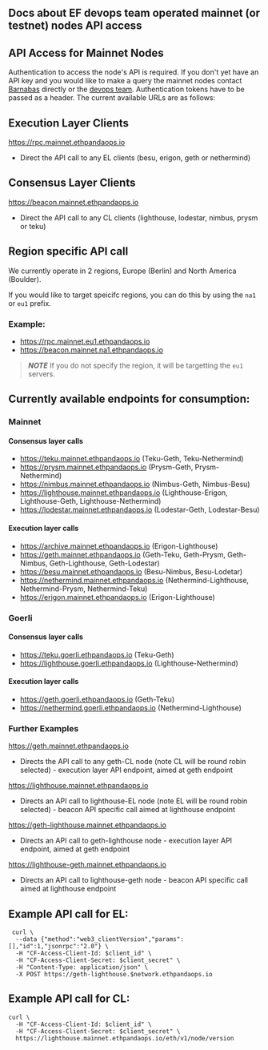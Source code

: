 ## Docs about EF devops team operated mainnet (or testnet) nodes API access

## API Access for Mainnet Nodes
Authentication to access the node's API is required. If you don't yet have an API key and you would like to make a query the mainnet nodes contact [Barnabas](mailto:bbusa@ethereum.org) directly or the [devops team](mailto:devops@ethereum.org). Authentication tokens have to be passed as a header. The current available URLs are as follows:

## Execution Layer Clients
https://rpc.mainnet.ethpandaops.io
  * Direct the API call to any EL clients (besu, erigon, geth or nethermind)

## Consensus Layer Clients
https://beacon.mainnet.ethpandaops.io
  * Direct the API call to any CL clients (lighthouse, lodestar, nimbus, prysm or teku)

## Region specific API call
We currently operate in 2 regions, Europe (Berlin) and North America (Boulder).

If you would like to target speicifc regions, you can do this by using the `na1` or `eu1` prefix.
### Example:
* https://rpc.mainnet.eu1.ethpandaops.io
* https://beacon.mainnet.na1.ethpandaops.io

>**_NOTE_** If you do not specify the region, it will be targetting the `eu1` servers. 

## Currently available endpoints for consumption:
### Mainnet
#### Consensus layer calls
* https://teku.mainnet.ethpandaops.io (Teku-Geth, Teku-Nethermind)
* https://prysm.mainnet.ethpandaops.io (Prysm-Geth, Prysm-Nethermind)
* https://nimbus.mainnet.ethpandaops.io (Nimbus-Geth, Nimbus-Besu)
* https://lighthouse.mainnet.ethpandaops.io (Lighthouse-Erigon, Lighthouse-Geth, Lighthouse-Nethermind)
* https://lodestar.mainnet.ethpandaops.io (Lodestar-Geth, Lodestar-Besu)

#### Execution layer calls 
* https://archive.mainnet.ethpandaops.io (Erigon-Lighthouse)
* https://geth.mainnet.ethpandaops.io (Geth-Teku, Geth-Prysm, Geth-Nimbus, Geth-Lighthouse, Geth-Lodestar)
* https://besu.mainnet.ethpandaops.io (Besu-Nimbus, Besu-Lodetar)
* https://nethermind.mainnet.ethpandaops.io (Nethermind-Lighthouse, Nethermind-Prysm, Nethermind-Teku)
* https://erigon.mainnet.ethpandaops.io (Erigon-Lighthouse)

### Goerli
#### Consensus layer calls
* https://teku.goerli.ethpandaops.io (Teku-Geth)
* https://lighthouse.goerli.ethpandaops.io (Lighthouse-Nethermind)

#### Execution layer calls 
* https://geth.goerli.ethpandaops.io (Geth-Teku)
* https://nethermind.goerli.ethpandaops.io (Nethermind-Lighthouse)


### Further Examples 
https://geth.mainnet.ethpandaops.io
  * Directs the API call to any geth-CL node (note CL will be round robin selected) - execution layer API endpoint, aimed at geth endpoint

https://lighthouse.mainnet.ethpandaops.io
  * Directs an API call to lighthouse-EL node (note EL will be round robin selected) - beacon API specific call aimed at lighthouse endpoint

https://geth-lighthouse.mainnet.ethpandaops.io
  * Directs an API call to geth-lighthouse node - execution layer API endpoint, aimed at geth endpoint

https://lighthouse-geth.mainnet.ethpandaops.io
  * Directs an API call to lighthouse-geth node - beacon API specific call aimed at lighthouse endpoint

## Example API call for EL: 
```
 curl \
  --data {"method":"web3_clientVersion","params":[],"id":1,"jsonrpc":"2.0"} \
  -H "CF-Access-Client-Id: $client_id" \
  -H "CF-Access-Client-Secret: $client_secret" \
  -H "Content-Type: application/json" \
  -X POST https://geth-lighthouse.$network.ethpandaops.io
```
## Example API call for CL:
```
curl \
  -H "CF-Access-Client-Id: $client_id" \
  -H "CF-Access-Client-Secret: $client_secret" \
  https://lighthouse.mainnet.ethpandaops.io/eth/v1/node/version
```